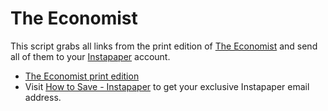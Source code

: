 # The Economist

This script grabs all links from the print edition of [The Economist](http://www.economist.com/) and send all of them to your [Instapaper](https://www.instapaper.com/) account.

* [The Economist print edition](http://www.economist.com/printedition)
* Visit [How to Save - Instapaper](https://www.instapaper.com/save/email) to get your exclusive Instapaper email address.